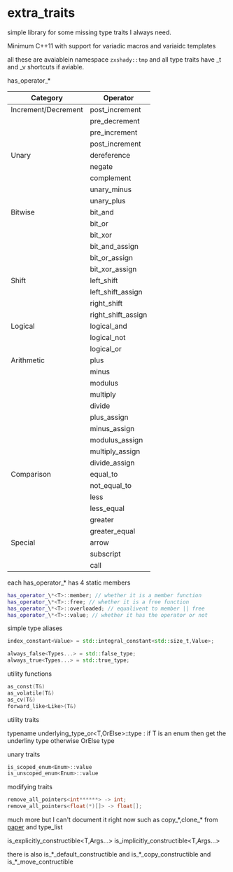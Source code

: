 # extra_traits

simple library for some missing type traits I always need.

Minimum C++11 with support for variadic macros and variaidc templates

all these are avaiablein namespace `zxshady::tmp` and all type traits have _t and _v shortcuts if aviable.


has_operator_*

| Category | Operator |
|---|---|
| Increment/Decrement | post_increment |
| | pre_decrement |
| | pre_increment |
| | post_increment |
| Unary | dereference |
| | negate |
| | complement |
| | unary_minus |
| | unary_plus |
| Bitwise | bit_and |
| | bit_or |
| | bit_xor |
| | bit_and_assign |
| | bit_or_assign |
| | bit_xor_assign |
| Shift | left_shift |
| | left_shift_assign |
| | right_shift |
| | right_shift_assign |
| Logical | logical_and |
| | logical_not |
| | logical_or |
| Arithmetic | plus |
| | minus |
| | modulus |
| | multiply |
| | divide |
| | plus_assign |
| | minus_assign |
| | modulus_assign |
| | multiply_assign |
| | divide_assign |
| Comparison | equal_to |
| | not_equal_to |
| | less |
| | less_equal |
| | greater |
| | greater_equal |
| Special | arrow |
| | subscript |
| | call |

each has_operator_\* has 4 static members

```cpp
has_operator_\*<T>::member; // whether it is a member function
has_operator_\*<T>::free; // whether it is a free function
has_operator_\*<T>::overloaded; // equalivent to member || free
has_operator_\*<T>::value; // whether it has the operator or not
```

simple type aliases


```cpp
index_constant<Value> = std::integral_constant<std::size_t,Value>;

always_false<Types...> = std::false_type;
always_true<Types...> = std::true_type;

```

utility functions

```cpp
as_const(T&)
as_volatile(T&)
as_cv(T&)
forward_like<Like>(T&)
```

utility traits


typename underlying_type_or<T,OrElse>::type : if T is an enum then get the underliny type otherwise OrElse type



unary traits
```cpp
is_scoped_enum<Enum>::value
is_unscoped_enum<Enum>::value
```

modifying traits
```cpp
remove_all_pointers<int******> -> int;
remove_all_pointers<float(*)[]> -> float[];
```




much more but I can't document it right now such as copy\_\*,clone\_\* from [paper](https://www.open-std.org/jtc1/sc22/wg21/docs/papers/2018/p1016r0.pdf) and type_list

is_explicitly_constructible<T,Args...>
is_implicitly_constructible<T,Args...>

there is also is_*_default_constructible and is\_\*\_copy_constructible and is\_\*\_move_contructible

